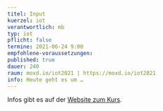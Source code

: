 ```yaml
---
titel: Input
kuerzel: iot
verantwortlich: mb
typ: iot
pflicht: false
termine: 2021-06-24 9:00
empfohlene-voraussetzungen: 
published: true
dauer: 240
raum: moxd.io/iot2021 | https://moxd.io/iot2021
info: Heute geht es um …
---
```


Infos gibt es auf der [Website zum Kurs](https://moxd.io/iot2020).

<!--
## Worum geht es?


### Mittwoch
* Vormittags beenden wir, was wir in der letzten Session begonnen haben: die Kommunikation zwischen Web und Aktor sowie Web und Sensor.
* Nach der Mittagspause sprechen wir erst über Prototyping im IoT, dann entwickeln wir eigene Konzepte für die Ideen, die in der allerersten Veranstaltung entwickelt wurden (bitte mitbringen).

### Donnerstag
* Vormittags ist Zeit, um unter Anleitung und mit Feedback an den eigenen Ideen zu arbeiten.
* Nach der Mittagspause diskutieren wir über die Architekturen der Anwendungen und machen eine kleine Demo Session.

### Freitag
* Vormittags ist Zeit, um unter Anleitung und mit Feedback an den eigenen Ideen weiter zu arbeiten.
* Nachmittags machen wir eine kleine Demo Session der fertigen Prototypen und diskutieren auf Basis der Ergebnisse Lessons Learned und Herausforderungen im IoT.
-->